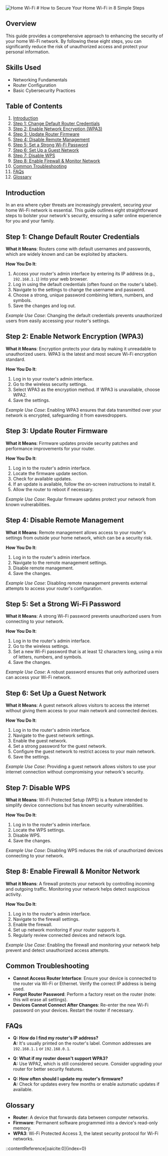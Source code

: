  <img src="[(https://github.com/GFiorino/How-to-Secure-Home-WiFi-Guide/blob/main/home%20Wi-Fi.png?raw=true)]" alt="Home Wi-Fi" style="max-width: 100%; height: auto;">
# How to Secure Your Home Wi-Fi in 8 Simple Steps

## Overview

This guide provides a comprehensive approach to enhancing the security of your home Wi-Fi network. By following these eight steps, you can significantly reduce the risk of unauthorized access and protect your personal information.

## Skills Used

- Networking Fundamentals
- Router Configuration
- Basic Cybersecurity Practices

## Table of Contents

1. [Introduction](#introduction)
2. [Step 1: Change Default Router Credentials](#step-1-change-default-router-credentials)
3. [Step 2: Enable Network Encryption (WPA3)](#step-2-enable-network-encryption-wpa3)
4. [Step 3: Update Router Firmware](#step-3-update-router-firmware)
5. [Step 4: Disable Remote Management](#step-4-disable-remote-management)
6. [Step 5: Set a Strong Wi-Fi Password](#step-5-set-a-strong-wi-fi-password)
7. [Step 6: Set Up a Guest Network](#step-6-set-up-a-guest-network)
8. [Step 7: Disable WPS](#step-7-disable-wps)
9. [Step 8: Enable Firewall & Monitor Network](#step-8-enable-firewall--monitor-network)
10. [Common Troubleshooting](#common-troubleshooting)
11. [FAQs](#faqs)
12. [Glossary](#glossary)

## Introduction

In an era where cyber threats are increasingly prevalent, securing your home Wi-Fi network is essential. This guide outlines eight straightforward steps to bolster your network's security, ensuring a safer online experience for you and your family.

## Step 1: Change Default Router Credentials

**What it Means**: Routers come with default usernames and passwords, which are widely known and can be exploited by attackers.

**How You Do It**:

1. Access your router's admin interface by entering its IP address (e.g., `192.168.1.1`) into your web browser.
2. Log in using the default credentials (often found on the router's label).
3. Navigate to the settings to change the username and password.
4. Choose a strong, unique password combining letters, numbers, and symbols.
5. Save the changes and log out.

*Example Use Case*: Changing the default credentials prevents unauthorized users from easily accessing your router's settings.

## Step 2: Enable Network Encryption (WPA3)

**What it Means**: Encryption protects your data by making it unreadable to unauthorized users. WPA3 is the latest and most secure Wi-Fi encryption standard.

**How You Do It**:

1. Log in to your router's admin interface.
2. Go to the wireless security settings.
3. Select WPA3 as the encryption method. If WPA3 is unavailable, choose WPA2.
4. Save the settings.

*Example Use Case*: Enabling WPA3 ensures that data transmitted over your network is encrypted, safeguarding it from eavesdroppers.

## Step 3: Update Router Firmware

**What it Means**: Firmware updates provide security patches and performance improvements for your router.

**How You Do It**:

1. Log in to the router's admin interface.
2. Locate the firmware update section.
3. Check for available updates.
4. If an update is available, follow the on-screen instructions to install it.
5. Allow the router to reboot if necessary.

*Example Use Case*: Regular firmware updates protect your network from known vulnerabilities.

## Step 4: Disable Remote Management

**What it Means**: Remote management allows access to your router's settings from outside your home network, which can be a security risk.

**How You Do It**:

1. Log in to the router's admin interface.
2. Navigate to the remote management settings.
3. Disable remote management.
4. Save the changes.

*Example Use Case*: Disabling remote management prevents external attempts to access your router's configuration.

## Step 5: Set a Strong Wi-Fi Password

**What it Means**: A strong Wi-Fi password prevents unauthorized users from connecting to your network.

**How You Do It**:

1. Log in to the router's admin interface.
2. Go to the wireless settings.
3. Set a new Wi-Fi password that is at least 12 characters long, using a mix of letters, numbers, and symbols.
4. Save the changes.

*Example Use Case*: A robust password ensures that only authorized users can access your Wi-Fi network.

## Step 6: Set Up a Guest Network

**What it Means**: A guest network allows visitors to access the internet without giving them access to your main network and connected devices.

**How You Do It**:

1. Log in to the router's admin interface.
2. Navigate to the guest network settings.
3. Enable the guest network.
4. Set a strong password for the guest network.
5. Configure the guest network to restrict access to your main network.
6. Save the settings.

*Example Use Case*: Providing a guest network allows visitors to use your internet connection without compromising your network's security.

## Step 7: Disable WPS

**What it Means**: Wi-Fi Protected Setup (WPS) is a feature intended to simplify device connections but has known security vulnerabilities.

**How You Do It**:

1. Log in to the router's admin interface.
2. Locate the WPS settings.
3. Disable WPS.
4. Save the changes.

*Example Use Case*: Disabling WPS reduces the risk of unauthorized devices connecting to your network.

## Step 8: Enable Firewall & Monitor Network

**What it Means**: A firewall protects your network by controlling incoming and outgoing traffic. Monitoring your network helps detect suspicious activity.

**How You Do It**:

1. Log in to the router's admin interface.
2. Navigate to the firewall settings.
3. Enable the firewall.
4. Set up network monitoring if your router supports it.
5. Regularly review connected devices and network logs.

*Example Use Case*: Enabling the firewall and monitoring your network help prevent and detect unauthorized access attempts.

## Common Troubleshooting

- **Cannot Access Router Interface**: Ensure your device is connected to the router via Wi-Fi or Ethernet. Verify the correct IP address is being used.
- **Forgot Router Password**: Perform a factory reset on the router (note: this will erase all settings).
- **Devices Cannot Connect After Changes**: Re-enter the new Wi-Fi password on your devices. Restart the router if necessary.

## FAQs

- **Q: How do I find my router's IP address?**  
  **A:** It's usually printed on the router's label. Common addresses are `192.168.1.1` or `192.168.0.1`.

- **Q: What if my router doesn't support WPA3?**  
  **A:** Use WPA2, which is still considered secure. Consider upgrading your router for better security features.

- **Q: How often should I update my router's firmware?**  
  **A:** Check for updates every few months or enable automatic updates if available.

## Glossary

- **Router**: A device that forwards data between computer networks.
- **Firmware**: Permanent software programmed into a device's read-only memory.
- **WPA3**: Wi-Fi Protected Access 3, the latest security protocol for Wi-Fi networks.

::contentReference[oaicite:0]{index=0}
 
